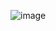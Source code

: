 ![image](https://user-images.githubusercontent.com/94219488/194689900-52b4d1b8-0a59-42ea-a70f-904adb5477cb.png)
